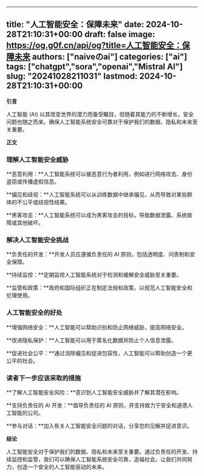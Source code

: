 
---
title: "人工智能安全：保障未来"
date: 2024-10-28T21:10:31+00:00
draft: false
image: https://og.g0f.cn/api/og?title=人工智能安全：保障未来
authors: ["naiveのai"]
categories: ["ai"]
tags: ["chatgpt","sora","openai","Mistral AI"]
slug: "20241028211031"
lastmod: 2024-10-28T21:10:31+00:00
---
**引言**

人工智能 (AI) 以其改变世界的潜力而备受瞩目，但随着其能力的不断增长，安全问题也随之而来。确保人工智能系统安全可靠对于保护我们的数据、隐私和未来至关重要。

**正文**

### 理解人工智能安全威胁

**恶意利用：**人工智能系统可以被恶意行为者利用，例如进行网络攻击、身份盗窃或传播虚假信息。

**偏见和歧视：**人工智能系统可以从训练数据中继承偏见，从而导致对某些群体的不公平或歧视性结果。

**黑客攻击：**人工智能系统可以成为黑客攻击的目标，导致数据泄露、系统故障或其他破坏。

### 解决人工智能安全挑战

**负责任的开发：**开发人员应遵循负责任的 AI 原则，包括透明度、问责制和安全保障。

**持续监控：**定期监控人工智能系统对于检测和缓解安全威胁至关重要。

**监管和政策：**政府和国际组织正在制定法规和政策，以规范人工智能安全和伦理使用。

### 人工智能安全的好处

**增强网络安全：**人工智能可以帮助识别和防止网络威胁，提高网络安全。

**改进隐私保护：**人工智能可以用于匿名化数据并防止个人信息泄露。

**促进社会公平：**通过消除偏见和促进包容性，人工智能可以帮助创造一个更公平的社会。

### 读者下一步应该采取的措施

**了解人工智能安全风险：**意识到人工智能安全威胁并了解其潜在影响。

**支持负责任的 AI 开发：**倡导负责任的 AI 原则，并支持致力于安全和道德人工智能的公司。

**参与对话：**加入有关人工智能安全问题的对话，分享您的见解并促进意识。

**结论**

人工智能安全对于保护我们的数据、隐私和未来至关重要。通过负责任的开发、持续监控和监管，我们可以确保人工智能系统安全可靠，造福社会。让我们共同努力，创造一个安全的人工智能驱动的未来。